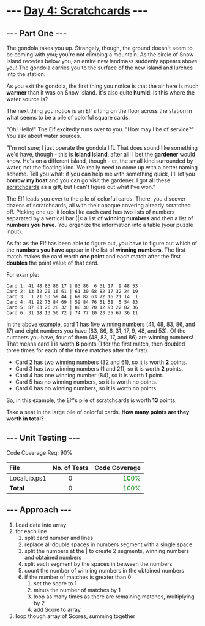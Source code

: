 # --- [Day 4: Scratchcards](https://adventofcode.com/2023/day/4) ---
## --- Part One ---
The gondola takes you up. Strangely, though, the ground doesn't seem to be coming with you; you're not climbing a mountain. As the circle of Snow Island recedes below you, an entire new landmass suddenly appears above you! The gondola carries you to the surface of the new island and lurches into the station.

As you exit the gondola, the first thing you notice is that the air here is much **warmer** than it was on Snow Island. It's also quite **humid**. Is this where the water source is?

The next thing you notice is an Elf sitting on the floor across the station in what seems to be a pile of colorful square cards.

"Oh! Hello!" The Elf excitedly runs over to you. "How may I be of service?" You ask about water sources.

"I'm not sure; I just operate the gondola lift. That does sound like something we'd have, though - this is **Island Island**, after all! I bet the **gardener** would know. He's on a different island, though - er, the small kind surrounded by water, not the floating kind. We really need to come up with a better naming scheme. Tell you what: if you can help me with something quick, I'll let you **borrow my boat** and you can go visit the gardener. I got all these [scratchcards](https://en.wikipedia.org/wiki/Scratchcard) as a gift, but I can't figure out what I've won."

The Elf leads you over to the pile of colorful cards. There, you discover dozens of scratchcards, all with their opaque covering already scratched off. Picking one up, it looks like each card has two lists of numbers separated by a vertical bar (|): a list of **winning numbers** and then a list of **numbers you have.** You organize the information into a table (your puzzle input).

As far as the Elf has been able to figure out, you have to figure out which of the **numbers you have** appear in the list of **winning numbers**. The first match makes the card worth **one point** and each match after the first **doubles** the point value of that card.

For example:

```
Card 1: 41 48 83 86 17 | 83 86  6 31 17  9 48 53
Card 2: 13 32 20 16 61 | 61 30 68 82 17 32 24 19
Card 3:  1 21 53 59 44 | 69 82 63 72 16 21 14  1
Card 4: 41 92 73 84 69 | 59 84 76 51 58  5 54 83
Card 5: 87 83 26 28 32 | 88 30 70 12 93 22 82 36
Card 6: 31 18 13 56 72 | 74 77 10 23 35 67 36 11
```

In the above example, card 1 has five winning numbers (41, 48, 83, 86, and 17) and eight numbers you have (83, 86, 6, 31, 17, 9, 48, and 53). Of the numbers you have, four of them (48, 83, 17, and 86) are winning numbers! That means card 1 is worth **8** points (1 for the first match, then doubled three times for each of the three matches after the first).

- Card 2 has two winning numbers (32 and 61), so it is worth **2** points.
- Card 3 has two winning numbers (1 and 21), so it is worth **2** points.
- Card 4 has one winning number (84), so it is worth **1** point.
- Card 5 has no winning numbers, so it is worth no points.
- Card 6 has no winning numbers, so it is worth no points.

So, in this example, the Elf's pile of scratchcards is worth **13** points.

Take a seat in the large pile of colorful cards. **How many points are they worth in total?**

## --- Unit Testing ---

Code Coverage Req: 90%

| File | No. of Tests | Code Coverage |
| :--- | :---: | ---: |
| LocalLib.ps1 | 0 | <span style="color:green">100%</span> |
| **Total** | 0 | <span style="color:green">100%</span> |

## --- Approach ---
1. Load data into array
2. for each line
    1. split card number and lines
    2. replace all double spaces in numbers segment with a single space
    3. split the numbers at the | to create 2 segments, winning numbers and obtained numbers
    4. split each segment by the spaces in between the numbers
    5. count the number of winning numbers in the obtained numbers
    6. if the number of matches is greater than 0
        1. set the score to 1
        2. minus the number of matches by 1
        3. loop as many times as there are remaining matches, multiplying by 2
        4. add Score to array
3. loop though array of Scores, summing together